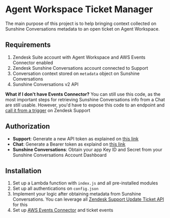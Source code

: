 # Agent Workspace Ticket Manager

The main purpose of this project is to help bringing context collected on Sunshine Conversations metadata to an open ticket on Agent Workspace.

## Requirements

1. Zendesk Suite account with Agent Workspace and AWS Events Connector enabled
1. Zendesk Sunshine Conversations account connected to Support
1. Conversation context stored on `metadata` object on Sunshine Conversations
1. Sunshine Conversations v2 API

**What if I don't have Events Connector?** You can still use this code, as the most important steps for retrieving Sunshine Conversations info from a Chat are still usable. However, you'd have to expose this code to an endpoint and [call it from a trigger](https://support.zendesk.com/hc/en-us/articles/203662136-Notifying-external-targets) on Zendesk Support

## Authorization

* **Support**: Generate a new API token as explained on [this link](https://support.zendesk.com/hc/en-us/articles/226022787-Generating-a-new-API-token-)
* **Chat**: Generate a Bearer token as explaind on [this link](https://support.zendesk.com/hc/en-us/articles/115010760808-Chat-API-tutorial-Generating-an-OAuth-token-integrated-Chat-accounts-)
* **Sunshine Conversations**: Obtain your app Key ID and Secret from your Sunshine Conversations Account Dashboard

## Installation

1. Set up a Lambda function with `index.js` and all pre-installed modules
1. Set up all authentications on `config.json`
1. Implement your logic after obtaining metadata from Sunshine Conversations. You can leverage all [Zendesk Support Update Ticket API](https://developer.zendesk.com/rest_api/docs/support/tickets#update-ticket) for this
1. Set up [AWS Events Connector](https://support.zendesk.com/hc/en-us/articles/360043496933-Setting-up-the-events-connector-for-Amazon-EventBridge#:~:text=Go%20to%20your%20Zendesk%20Admin,Web%20Services%20account%20ID%20field.) and ticket events
